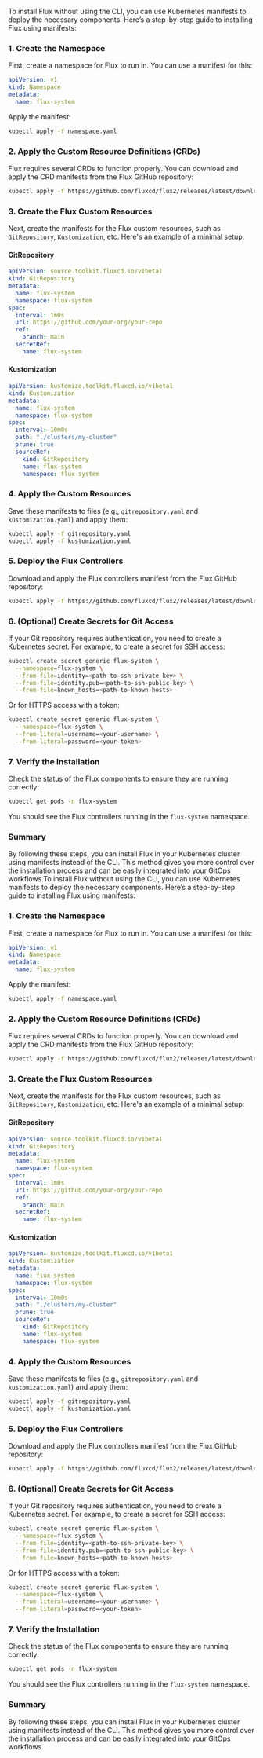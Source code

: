 To install Flux without using the CLI, you can use Kubernetes manifests to deploy the necessary components. Here’s a step-by-step guide to installing Flux using manifests:

### 1. Create the Namespace

First, create a namespace for Flux to run in. You can use a manifest for this:

```yaml
apiVersion: v1
kind: Namespace
metadata:
  name: flux-system
```

Apply the manifest:

```sh
kubectl apply -f namespace.yaml
```

### 2. Apply the Custom Resource Definitions (CRDs)

Flux requires several CRDs to function properly. You can download and apply the CRD manifests from the Flux GitHub repository:

```sh
kubectl apply -f https://github.com/fluxcd/flux2/releases/latest/download/crds.yaml
```

### 3. Create the Flux Custom Resources

Next, create the manifests for the Flux custom resources, such as `GitRepository`, `Kustomization`, etc. Here's an example of a minimal setup:

#### GitRepository

```yaml
apiVersion: source.toolkit.fluxcd.io/v1beta1
kind: GitRepository
metadata:
  name: flux-system
  namespace: flux-system
spec:
  interval: 1m0s
  url: https://github.com/your-org/your-repo
  ref:
    branch: main
  secretRef:
    name: flux-system
```

#### Kustomization

```yaml
apiVersion: kustomize.toolkit.fluxcd.io/v1beta1
kind: Kustomization
metadata:
  name: flux-system
  namespace: flux-system
spec:
  interval: 10m0s
  path: "./clusters/my-cluster"
  prune: true
  sourceRef:
    kind: GitRepository
    name: flux-system
    namespace: flux-system
```

### 4. Apply the Custom Resources

Save these manifests to files (e.g., `gitrepository.yaml` and `kustomization.yaml`) and apply them:

```sh
kubectl apply -f gitrepository.yaml
kubectl apply -f kustomization.yaml
```

### 5. Deploy the Flux Controllers

Download and apply the Flux controllers manifest from the Flux GitHub repository:

```sh
kubectl apply -f https://github.com/fluxcd/flux2/releases/latest/download/install.yaml
```

### 6. (Optional) Create Secrets for Git Access

If your Git repository requires authentication, you need to create a Kubernetes secret. For example, to create a secret for SSH access:

```sh
kubectl create secret generic flux-system \
  --namespace=flux-system \
  --from-file=identity=<path-to-ssh-private-key> \
  --from-file=identity.pub=<path-to-ssh-public-key> \
  --from-file=known_hosts=<path-to-known-hosts>
```

Or for HTTPS access with a token:

```sh
kubectl create secret generic flux-system \
  --namespace=flux-system \
  --from-literal=username=<your-username> \
  --from-literal=password=<your-token>
```

### 7. Verify the Installation

Check the status of the Flux components to ensure they are running correctly:

```sh
kubectl get pods -n flux-system
```

You should see the Flux controllers running in the `flux-system` namespace.

### Summary

By following these steps, you can install Flux in your Kubernetes cluster using manifests instead of the CLI. This method gives you more control over the installation process and can be easily integrated into your GitOps workflows.To install Flux without using the CLI, you can use Kubernetes manifests to deploy the necessary components. Here’s a step-by-step guide to installing Flux using manifests:

### 1. Create the Namespace

First, create a namespace for Flux to run in. You can use a manifest for this:

```yaml
apiVersion: v1
kind: Namespace
metadata:
  name: flux-system
```

Apply the manifest:

```sh
kubectl apply -f namespace.yaml
```

### 2. Apply the Custom Resource Definitions (CRDs)

Flux requires several CRDs to function properly. You can download and apply the CRD manifests from the Flux GitHub repository:

```sh
kubectl apply -f https://github.com/fluxcd/flux2/releases/latest/download/crds.yaml
```

### 3. Create the Flux Custom Resources

Next, create the manifests for the Flux custom resources, such as `GitRepository`, `Kustomization`, etc. Here's an example of a minimal setup:

#### GitRepository

```yaml
apiVersion: source.toolkit.fluxcd.io/v1beta1
kind: GitRepository
metadata:
  name: flux-system
  namespace: flux-system
spec:
  interval: 1m0s
  url: https://github.com/your-org/your-repo
  ref:
    branch: main
  secretRef:
    name: flux-system
```

#### Kustomization

```yaml
apiVersion: kustomize.toolkit.fluxcd.io/v1beta1
kind: Kustomization
metadata:
  name: flux-system
  namespace: flux-system
spec:
  interval: 10m0s
  path: "./clusters/my-cluster"
  prune: true
  sourceRef:
    kind: GitRepository
    name: flux-system
    namespace: flux-system
```

### 4. Apply the Custom Resources

Save these manifests to files (e.g., `gitrepository.yaml` and `kustomization.yaml`) and apply them:

```sh
kubectl apply -f gitrepository.yaml
kubectl apply -f kustomization.yaml
```

### 5. Deploy the Flux Controllers

Download and apply the Flux controllers manifest from the Flux GitHub repository:

```sh
kubectl apply -f https://github.com/fluxcd/flux2/releases/latest/download/install.yaml
```

### 6. (Optional) Create Secrets for Git Access

If your Git repository requires authentication, you need to create a Kubernetes secret. For example, to create a secret for SSH access:

```sh
kubectl create secret generic flux-system \
  --namespace=flux-system \
  --from-file=identity=<path-to-ssh-private-key> \
  --from-file=identity.pub=<path-to-ssh-public-key> \
  --from-file=known_hosts=<path-to-known-hosts>
```

Or for HTTPS access with a token:

```sh
kubectl create secret generic flux-system \
  --namespace=flux-system \
  --from-literal=username=<your-username> \
  --from-literal=password=<your-token>
```

### 7. Verify the Installation

Check the status of the Flux components to ensure they are running correctly:

```sh
kubectl get pods -n flux-system
```

You should see the Flux controllers running in the `flux-system` namespace.

### Summary

By following these steps, you can install Flux in your Kubernetes cluster using manifests instead of the CLI. This method gives you more control over the installation process and can be easily integrated into your GitOps workflows.

